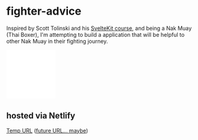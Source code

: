 # fighter-advice

Inspired by Scott Tolinski and his [SvelteKit course](https://levelup.video/tutorials/sveltekit/), and being a Nak Muay (Thai Boxer), I'm attempting to build a application that will be helpful to other Nak Muay in their fighting journey.

![cartoon mongkhol](./static/favicon-white.png)

## hosted via Netlify

[Temp URL](https://barbajoe-fighter-advice.netlify.app/) ([future URL... maybe](https://fighter-advice.barbajoe.tech/))
